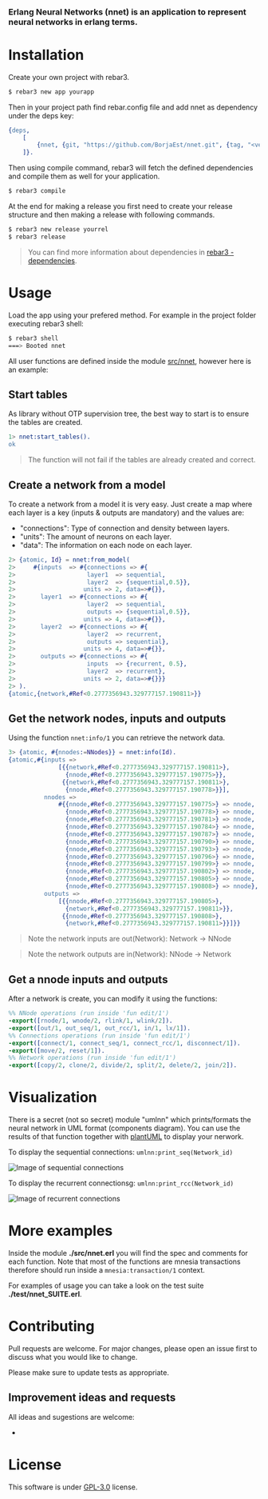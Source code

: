 ### Erlang Neural Networks (nnet) is an application to represent neural networks in erlang terms.


# Installation
Create your own project with rebar3.
 ```sh
 $ rebar3 new app yourapp
 ```

Then in your project path find rebar.config file and add nnet as dependency under the deps key:
```erlang
{deps, 
    [
        {nnet, {git, "https://github.com/BorjaEst/nnet.git", {tag, "<version>"}}}
    ]}.
```

Then using compile command, rebar3 will fetch the defined dependencies and compile them as well for your application.
```sh
$ rebar3 compile
```

At the end for making a release you first need to create your release structure and then making a release with following commands.
```sh
$ rebar3 new release yourrel
$ rebar3 release
```

>You can find more information about dependencies in [rebar3 - dependencies](https://www.rebar3.org/docs/dependencies). 


# Usage
Load the app using your prefered method. For example in the project folder executing  rebar3 shell:
```sh
$ rebar3 shell
===> Booted nnet
```

All user functions are defined inside the module [src/nnet](https://github.com/BorjaEst/nnet/blob/master/src/nnet.erl), however here is an example:


## Start tables
As library without OTP supervision tree, the best way to start is to ensure the tables are created. 
```erl
1> nnet:start_tables().
ok
```
> The function will not fail if the tables are already created and correct.

## Create a network from a model
To create a network from a model it is very easy. Just create a map where each layer is a key (inputs & outputs are mandatory) and the values are:
- "connections": Type of connection and density between layers.
- "units": The amount of neurons on each layer.
- "data": The information on each node on each layer.

```erl
2> {atomic, Id} = nnet:from_model(
2>     #{inputs  => #{connections => #{
2>                    layer1  => sequential,
2>                    layer2  => {sequential,0.5}}, 
2>                   units => 2, data=>#{}},
2>       layer1  => #{connections => #{
2>                    layer2  => sequential,
2>                    outputs => {sequential,0.5}}, 
2>                   units => 4, data=>#{}},
2>       layer2  => #{connections => #{
2>                    layer2  => recurrent,
2>                    outputs => sequential}, 
2>                   units => 4, data=>#{}},
2>       outputs => #{connections => #{
2>                    inputs  => {recurrent, 0.5},
2>                    layer2  => recurrent}, 
2>                   units => 2, data=>#{}}}
2> ).
{atomic,{network,#Ref<0.2777356943.329777157.190811>}}
```

## Get the network nodes, inputs and outputs
Using the function `nnet:info/1` you can retrieve the network data.
```erl
3> {atomic, #{nnodes:=NNodes}} = nnet:info(Id).
{atomic,#{inputs =>
              [{{network,#Ref<0.2777356943.329777157.190811>},
                {nnode,#Ref<0.2777356943.329777157.190775>}},
               {{network,#Ref<0.2777356943.329777157.190811>},
                {nnode,#Ref<0.2777356943.329777157.190778>}}],
          nnodes =>
              #{{nnode,#Ref<0.2777356943.329777157.190775>} => nnode,
                {nnode,#Ref<0.2777356943.329777157.190778>} => nnode,
                {nnode,#Ref<0.2777356943.329777157.190781>} => nnode,
                {nnode,#Ref<0.2777356943.329777157.190784>} => nnode,
                {nnode,#Ref<0.2777356943.329777157.190787>} => nnode,
                {nnode,#Ref<0.2777356943.329777157.190790>} => nnode,
                {nnode,#Ref<0.2777356943.329777157.190793>} => nnode,
                {nnode,#Ref<0.2777356943.329777157.190796>} => nnode,
                {nnode,#Ref<0.2777356943.329777157.190799>} => nnode,
                {nnode,#Ref<0.2777356943.329777157.190802>} => nnode,
                {nnode,#Ref<0.2777356943.329777157.190805>} => nnode,
                {nnode,#Ref<0.2777356943.329777157.190808>} => nnode},
          outputs =>
              [{{nnode,#Ref<0.2777356943.329777157.190805>},
                {network,#Ref<0.2777356943.329777157.190811>}},
               {{nnode,#Ref<0.2777356943.329777157.190808>}, 
                {network,#Ref<0.2777356943.329777157.190811>}}]}}
```
> Note the network inputs are out(Network): Network -> NNode

> Note the network outputs are in(Network):   NNode -> Network


## Get a nnode inputs and outputs
After a network is create, you can modify it using the functions:
```erl
%% NNode operations (run inside 'fun edit/1') 
-export([rnode/1, wnode/2, rlink/1, wlink/2]).
-export([out/1, out_seq/1, out_rcc/1, in/1, lx/1]).
%% Connections operations (run inside 'fun edit/1')
-export([connect/1, connect_seq/1, connect_rcc/1, disconnect/1]).
-export([move/2, reset/1]).
%% Network operations (run inside 'fun edit/1')
-export([copy/2, clone/2, divide/2, split/2, delete/2, join/2]).
```


# Visualization
There is a secret (not so secret) module "umlnn" which prints/formats the neural network in UML format (components diagram).
You can use the results of that function together with [plantUML](http://www.plantuml.com/plantuml/uml) to display your nerwork.

To display the sequential connections: `umlnn:print_seq(Network_id)`

![Image of sequential connections](doc/src/nnet_seq.png)

To display the recurrent connectionsg: `umlnn:print_rcc(Network_id)`

![Image of recurrent connections](doc/src/nnet_rcc.png)


# More examples
Inside the module **./src/nnet.erl** you will find the spec and comments for each function. Note that most of the functions are mnesia transactions therefore should run inside a `mnesia:transaction/1` context.

For examples of usage you can take a look on the test suite **./test/nnet_SUITE.erl**.


# Contributing
Pull requests are welcome. For major changes, please open an issue first to discuss what you would like to change.

Please make sure to update tests as appropriate.


## Improvement ideas and requests
All ideas and sugestions are welcome:
- <TBD>



# License
This software is under [GPL-3.0](https://www.gnu.org/licenses/gpl-3.0.en.html) license.

